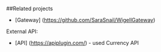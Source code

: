 ##Related projects
- [Gateway] (https://github.com/SaraSnail/WigellGateway)

External API:
- [API] (https://apiplugin.com/) -  used Currency API
